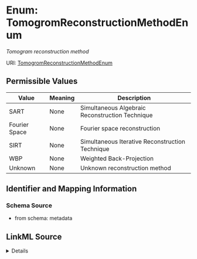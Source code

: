 # Enum: TomogromReconstructionMethodEnum




_Tomogram reconstruction method_



URI: [TomogromReconstructionMethodEnum](TomogromReconstructionMethodEnum.md)

## Permissible Values

| Value | Meaning | Description |
| --- | --- | --- |
| SART | None | Simultaneous Algebraic Reconstruction Technique |
| Fourier Space | None | Fourier space reconstruction |
| SIRT | None | Simultaneous Iterative Reconstruction Technique |
| WBP | None | Weighted Back-Projection |
| Unknown | None | Unknown reconstruction method |









## Identifier and Mapping Information







### Schema Source


* from schema: metadata




## LinkML Source

<details>
```yaml
name: tomogrom_reconstruction_method_enum
description: Tomogram reconstruction method
from_schema: metadata
rank: 1000
permissible_values:
  SART:
    text: SART
    description: Simultaneous Algebraic Reconstruction Technique
  Fourier Space:
    text: Fourier Space
    description: Fourier space reconstruction
  SIRT:
    text: SIRT
    description: Simultaneous Iterative Reconstruction Technique
  WBP:
    text: WBP
    description: Weighted Back-Projection
  Unknown:
    text: Unknown
    description: Unknown reconstruction method

```
</details>

